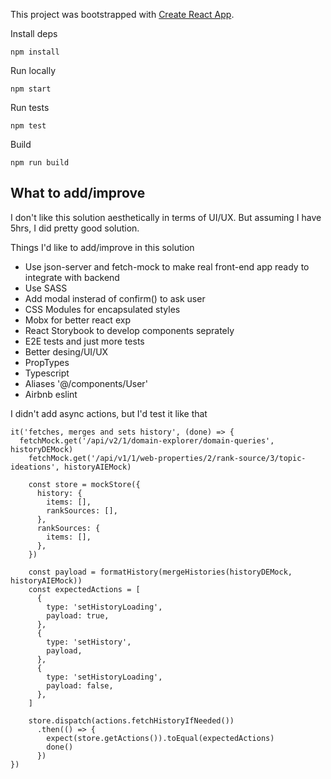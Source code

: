 This project was bootstrapped with [Create React App](https://github.com/facebookincubator/create-react-app).

Install deps

`npm install`

Run locally

`npm start`

Run tests

`npm test`

Build

`npm run build`

## What to add/improve

I don't like this solution aesthetically in terms of UI/UX. But assuming I have 5hrs, I did pretty good solution.

Things I'd like to add/improve in this solution
 - Use json-server and fetch-mock to make real front-end app ready to integrate with backend
 - Use SASS
 - Add modal insterad of confirm() to ask user
 - CSS Modules for encapsulated styles
 - Mobx for better react exp
 - React Storybook to develop components seprately
 - E2E tests and just more tests
 - Better desing/UI/UX
 - PropTypes
 - Typescript
 - Aliases '@/components/User'
 - Airbnb eslint

I didn't add async actions, but I'd test it like that

```
it('fetches, merges and sets history', (done) => {
  fetchMock.get('/api/v2/1/domain-explorer/domain-queries', historyDEMock)
    fetchMock.get('/api/v1/1/web-properties/2/rank-source/3/topic-ideations', historyAIEMock)

    const store = mockStore({
      history: {
        items: [],
        rankSources: [],
      },
      rankSources: {
        items: [],
      },
    })

    const payload = formatHistory(mergeHistories(historyDEMock, historyAIEMock))
    const expectedActions = [
      {
        type: 'setHistoryLoading',
        payload: true,
      },
      {
        type: 'setHistory',
        payload,
      },
      {
        type: 'setHistoryLoading',
        payload: false,
      },
    ]

    store.dispatch(actions.fetchHistoryIfNeeded())
      .then(() => {
        expect(store.getActions()).toEqual(expectedActions)
        done()
      })
})
```
